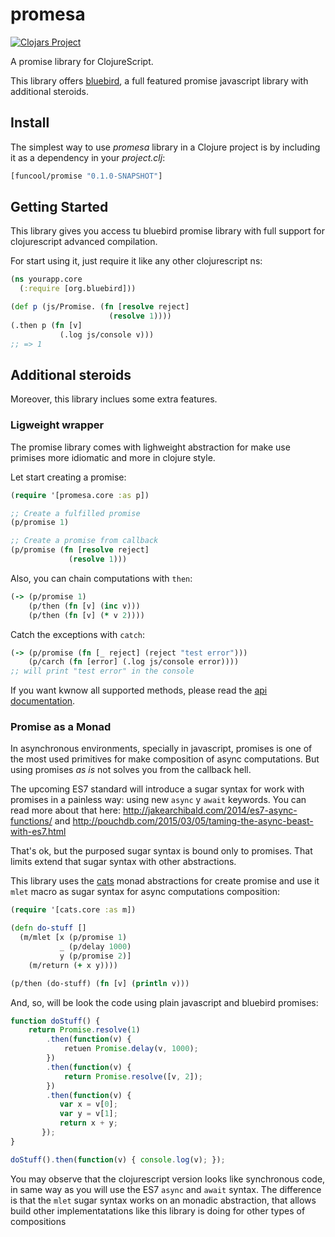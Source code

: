 # promesa #

[![Clojars Project](http://clojars.org/funcool/promesa/latest-version.svg)](http://clojars.org/funcool/promesa)

A promise library for ClojureScript.

This library offers [bluebird](https://github.com/petkaantonov/bluebird/), a full featured promise
javascript library with additional steroids.


## Install ##

The simplest way to use _promesa_ library in a Clojure project is by including
it as a dependency in your *_project.clj_*:

```clojure
[funcool/promise "0.1.0-SNAPSHOT"]
```

## Getting Started ##

This library gives you access tu bluebird promise library with full support for
clojurescript advanced compilation.

For start using it, just require it like any other clojurescript ns:

```clojure
(ns yourapp.core
  (:require [org.bluebird]))

(def p (js/Promise. (fn [resolve reject]
                      (resolve 1))))
(.then p (fn [v]
           (.log js/console v)))
;; => 1
```

## Additional steroids ##

Moreover, this library inclues some extra features.

### Ligweight wrapper ###

The promise library comes with lighweight abstraction for make use primises
more idiomatic and more in clojure style.

Let start creating a promise:

```clojure
(require '[promesa.core :as p])

;; Create a fulfilled promise
(p/promise 1)

;; Create a promise from callback
(p/promise (fn [resolve reject]
             (resolve 1)))
```

Also, you can chain computations with `then`:

```clojure
(-> (p/promise 1)
    (p/then (fn [v] (inc v)))
    (p/then (fn [v] (* v 2))))
```


Catch the exceptions with `catch`:

```clojure
(-> (p/promise (fn [_ reject] (reject "test error")))
    (p/carch (fn [error] (.log js/console error))))
;; will print "test error" in the console
```

If you want kwnow all supported methods, please read the [api documentation](api/).


### Promise as a Monad ###

In asynchronous environments, specially in javascript, promises is one of the most used
primitives for make composition of async computations. But using promises _as is_ not solves
you from the callback hell.

The upcoming ES7 standard will introduce a sugar syntax for work with promises in a painless
way: using new `async` y `await` keywords. You can read more about that here:
http://jakearchibald.com/2014/es7-async-functions/ and
http://pouchdb.com/2015/03/05/taming-the-async-beast-with-es7.html

That's ok, but the purposed sugar syntax is bound only to promises. That limits extend that
sugar syntax with other abstractions.

This library uses the [cats](https://github.com/funcool/cats) monad abstractions for create
promise and use it `mlet` macro as sugar syntax for async computations composition:


```clojure
(require '[cats.core :as m])

(defn do-stuff []
  (m/mlet [x (p/promise 1)
           _ (p/delay 1000)
           y (p/promise 2)]
    (m/return (+ x y))))

(p/then (do-stuff) (fn [v] (println v)))
```

And, so, will be look the code using plain javascript and bluebird promises:

```javascript
function doStuff() {
    return Promise.resolve(1)
        .then(function(v) {
            retuen Promise.delay(v, 1000);
        })
        .then(function(v) {
            return Promise.resolve([v, 2]);
        })
        .then(function(v) {
           var x = v[0];
           var y = v[1];
           return x + y;
       });
}

doStuff().then(function(v) { console.log(v); });
```

You may observe that the clojurescript version looks like synchronous code, in same
way as you will use the ES7 `async` and `await` syntax. The difference is that the `mlet`
sugar syntax works on an monadic abstraction, that allows build other implementatations
like this library is doing for other types of compositions
